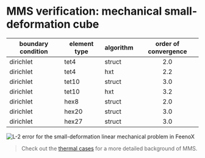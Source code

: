 # MMS verification: mechanical small-deformation cube


 boundary condition | element type | algorithm | order of convergence
--------------------|--------------|-----------|:----------------------:
 dirichlet | tet4 | struct | 2.0
 dirichlet | tet4 | hxt | 2.2
 dirichlet | tet10 | struct | 3.0
 dirichlet | tet10 | hxt | 3.2
 dirichlet | hex8 | struct | 2.0
 dirichlet | hex20 | struct | 3.0
 dirichlet | hex27 | struct | 3.0

![$L-2$ error for the small-deformation linear mechanical problem in FeenoX](mechanical-sdefcube-results.svg)



> Check out the [thermal cases](../../thermal) for a more detailed background of MMS.


